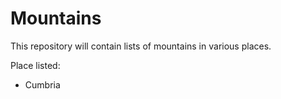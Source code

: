 Mountains
=========

This repository will contain lists of mountains in various places.

Place listed:

* Cumbria

